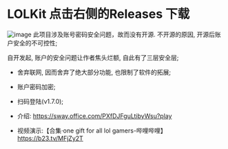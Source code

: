 # LOLKit 点击右侧的Releases 下载
![image](Guiuiui.png)
此项目涉及账号密码安全问题，故而没有开源. 不开源的原因, 开源后账户安全的不可控性;

自开发起, 账户的安全问题让作者焦头烂额, 自此有了三层安全层;
*	舍弃联网, 因而舍弃了绝大部分功能, 也限制了软件的拓展;
*	账户密码加密;
*	扫码登陆(v1.7.0);

*	介绍: https://sway.office.com/PXfDJFguLtibyWsu?play
*	视频演示:【合集·one gift for all lol gamers-哔哩哔哩】https://b23.tv/MFjZy2T
